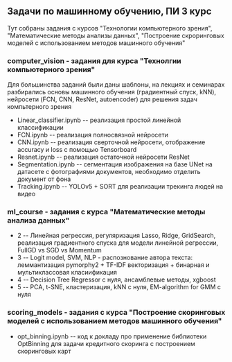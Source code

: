 ## Задачи по машинному обучению, ПИ 3 курс

Тут собраны задания с курсов "Технологии компьютерного зрения", "Математические методы анализы данных", "Построение скроринговых моделей с использованием методов машинного обучения"

### computer_vision - задания для курса "Технолгии компьютерного зрения"

Для большинства заданий были даны шаблоны, на лекциях и семинарах разбирались основы машинного обучения (градиентный спуск, kNN), нейросети (FCN, CNN, ResNet, autoencoder) для решения задач компьтерного зрения

- Linear_classifier.ipynb -- реализация простой линейной классификации
- FCN.ipynb -- реализация полносвязной нейросети
- CNN.ipynb -- реализация сверточной нейросети, отображение accuracy и loss с помощью Tensorboard
- Resnet.ipynb -- реализация остаточной нейросети ResNet
- Segmentation.ipynb -- сегментация изображения на базе UNet на датасете с фотографиями документов, необходимо отделить документ от фона
- Tracking.ipynb -- YOLOv5 + SORT для реализации трекинга людей на видео

### ml_course - задания с курса "Математические методы анализа данных"

- 2 -- Линейная регрессия, регуляризация Lasso, Ridge, GridSearch, реализация градиентного спуска для модели линейной регрессии, FullGD vs SGD vs Momentum
- 3 -- Logit model, SVM, NLP - распознование автора текста: леммантизация pymorphy2 + TF-IDF векторизация + бинарная и мультиклассовая класиификация
- 4 -- Decision Tree Regressor с нуля, ансамблевые методы, xgboost
- 5 -- PCA, t-SNE, кластеризация, kNN с нуля, EM-algorithm for GMM с нуля

### scoring_models - задания с курса "Построение скоринговых моделей с использованием методов машинного обучения"

- opt_binning.ipynb -- код к докладу про применение библиотеки OptBinning для задачи кредитного скоринга с построением скоринговых карт

